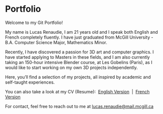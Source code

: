 # Portfolio

Welcome to my Git Portfolio!

My name is Lucas Renaudie, I am 21 years old and I speak both English and French completely fluently. 
I have just graduated from McGill University - B.A. Computer Science Major, Mathematics Minor.

Recently, I have discovered a passion for 3D art and computer graphics. 
I have started applying to Masters in these fields, and I am also currently taking an 150-hour intensive Blender course, at Les Gobelins (Paris), as I would like to start working on my own 3D projects independently.

Here, you’ll find a selection of my projects, all inspired by academic and self-taught experiences.

You can also take a look at my CV (Resume):&nbsp; [English Version](Lucas_Renaudie_CV_English.pdf)&nbsp; |&nbsp; [French Version](Lucas_Renaudie_CV_Français.pdf)

For contact, feel free to reach out to me at lucas.renaudie@mail.mcgill.ca
